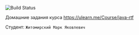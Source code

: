 ![Build Status](https://github.com/sanyarnd/java-course-2023/actions/workflows/build.yml/badge.svg)

Домашние задания курса https://ulearn.me/Course/java-rtf

Студент: `Житомирский Марк Яковлевич`
